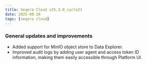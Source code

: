 ```yaml
---
title: Seqera Cloud v25.3.0_cycle21
date: 2025-08-26
tags: [seqera cloud]
---
```


### General updates and improvements

- Added support for MinIO object store to Data Explorer.
- Improved audit logs by adding user agent and access token ID information, making them easily accessible through Platform UI.